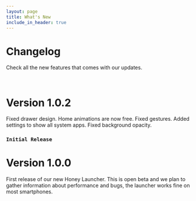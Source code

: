 ```yaml
---
layout: page
title: What's New
include_in_header: true
---
```


# Changelog
Check all the new features that comes with our updates. 

<br>



# **Version 1.0.2**
Fixed drawer design.
Home animations are now free.
Fixed gestures.
Added settings to show all system apps.
Fixed background opacity.


### `Initial Release`
# **Version 1.0.0**
First release of our new Honey Launcher. This is open beta and we plan to gather information about performance and bugs, the launcher works fine on most smartphones.


<br>
